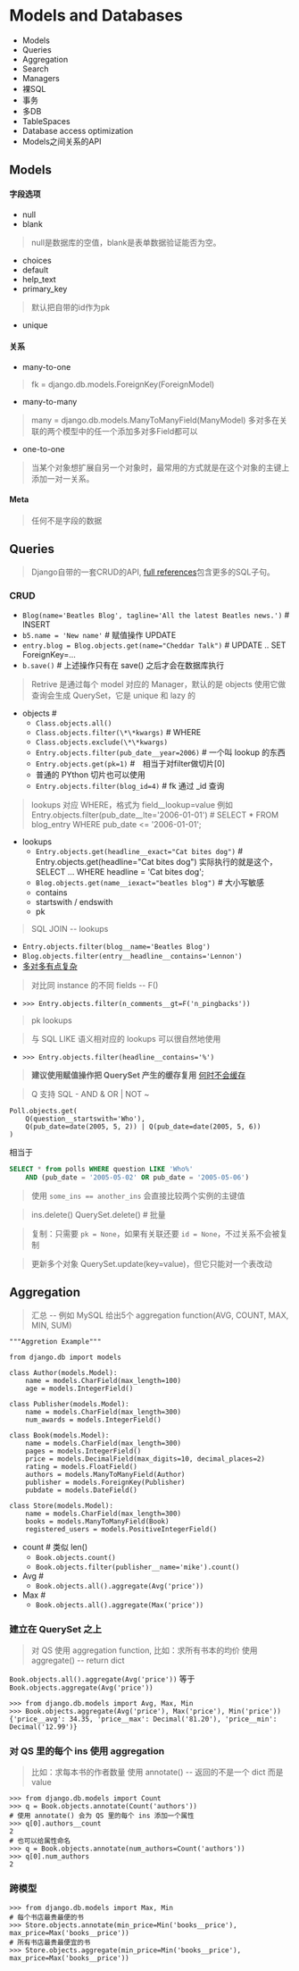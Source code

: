 # Models and Databases
- Models
- Queries
- Aggregation
- Search
- Managers
- 裸SQL
- 事务
- 多DB
- TableSpaces
- Database access optimization
- Models之间关系的API


## Models

#### 字段选项
- null
- blank
> null是数据库的空值，blank是表单数据验证能否为空。
- choices
- default
- help_text
- primary_key
> 默认把自带的id作为pk
- unique

#### 关系
- many-to-one
> fk = django.db.models.ForeignKey(ForeignModel)

- many-to-many
> many = django.db.models.ManyToManyField(ManyModel)
> 多对多在关联的两个模型中的任一个添加多对多Field都可以

- one-to-one
> 当某个对象想扩展自另一个对象时，最常用的方式就是在这个对象的主键上添加一对一关系。

#### Meta
> 任何不是字段的数据


## Queries
> Django自带的一套CRUD的API, [full references](https://docs.djangoproject.com/en/1.10/ref/models/)包含更多的SQL子句。

### CRUD
- `Blog(name='Beatles Blog', tagline='All the latest Beatles news.')`  # INSERT
- `b5.name = 'New name'`  # 赋值操作 UPDATE
- `entry.blog = Blog.objects.get(name="Cheddar Talk")`  # UPDATE .. SET ForeignKey=...
- `b.save()`  # 上述操作只有在 save() 之后才会在数据库执行

> Retrive 是通过每个 model 对应的 Manager，默认的是 objects
> 使用它做查询会生成 QuerySet，它是 unique 和 lazy 的

- objects  #
    - `Class.objects.all()`
    - `Class.objects.filter(\*\*kwargs)`  # WHERE
    - `Class.objects.exclude(\*\*kwargs)`
    - `Entry.objects.filter(pub_date__year=2006)`  # 一个叫 lookup 的东西
    - `Entry.objects.get(pk=1)`  #　相当于对filter做切片[0]
    - 普通的 PYthon 切片也可以使用
    - `Entry.objects.filter(blog_id=4)`  # fk 通过 \_id 查询

> lookups 对应 WHERE，格式为 field__lookup=value
> 例如 Entry.objects.filter(pub_date__lte='2006-01-01')  # SELECT * FROM blog_entry WHERE pub_date <= '2006-01-01';

- lookups
    - `Entry.objects.get(headline__exact="Cat bites dog")`  # Entry.objects.get(headline="Cat bites dog") 实际执行的就是这个，SELECT ... WHERE headline = 'Cat bites dog';
    - `Blog.objects.get(name__iexact="beatles blog")`  # 大小写敏感
    - contains
    - startswith / endswith
    - pk

> SQL JOIN -- lookups

- `Entry.objects.filter(blog__name='Beatles Blog')`
- `Blog.objects.filter(entry__headline__contains='Lennon')`
- [多对多有点复杂](https://docs.djangoproject.com/en/1.10/topics/db/queries/#spanning-multi-valued-relationships)

> 对比同 instance 的不同 fields -- F()

- `>>> Entry.objects.filter(n_comments__gt=F('n_pingbacks'))`

> pk lookups

> 与 SQL LIKE 语义相对应的 lookups 可以很自然地使用

- `>>> Entry.objects.filter(headline__contains='%')`

> **建议使用赋值操作把 QuerySet 产生的缓存复用**
> [何时不会缓存](https://docs.djangoproject.com/en/1.10/topics/db/queries/#when-querysets-are-not-cached)

> Q 支持 SQL - AND & OR | NOT ~

```python3
Poll.objects.get(
    Q(question__startswith='Who'),
    Q(pub_date=date(2005, 5, 2)) | Q(pub_date=date(2005, 5, 6))
)
```
相当于
```SQL
SELECT * from polls WHERE question LIKE 'Who%'
    AND (pub_date = '2005-05-02' OR pub_date = '2005-05-06')
```

> 使用 `some_ins == another_ins` 会直接比较两个实例的主键值

> ins.delete()
> QuerySet.delete()  # 批量

> 复制：只需要 `pk = None`，如果有关联还要 `id = None`，不过关系不会被复制

> 更新多个对象 QuerySet.update(key=value)，但它只能对一个表改动

## Aggregation
> 汇总 -- 例如 MySQL 给出5个 aggregation function(AVG, COUNT, MAX, MIN, SUM)

```python3
"""Aggretion Example"""

from django.db import models

class Author(models.Model):
    name = models.CharField(max_length=100)
    age = models.IntegerField()

class Publisher(models.Model):
    name = models.CharField(max_length=300)
    num_awards = models.IntegerField()

class Book(models.Model):
    name = models.CharField(max_length=300)
    pages = models.IntegerField()
    price = models.DecimalField(max_digits=10, decimal_places=2)
    rating = models.FloatField()
    authors = models.ManyToManyField(Author)
    publisher = models.ForeignKey(Publisher)
    pubdate = models.DateField()

class Store(models.Model):
    name = models.CharField(max_length=300)
    books = models.ManyToManyField(Book)
    registered_users = models.PositiveIntegerField()
```

- count  # 类似 len()
    - `Book.objects.count()`
    - `Book.objects.filter(publisher__name='mike').count()`
- Avg  #
    - `Book.objects.all().aggregate(Avg('price'))`
- Max  #
    - `Book.objects.all().aggregate(Max('price'))`

### 建立在 QuerySet 之上
> 对 QS 使用 aggregation function, 比如：求所有书本的均价
> 使用 aggregate() -- return dict

`Book.objects.all().aggregate(Avg('price'))` 等于 `Book.objects.aggregate(Avg('price'))`

```python3
>>> from django.db.models import Avg, Max, Min
>>> Book.objects.aggregate(Avg('price'), Max('price'), Min('price'))
{'price__avg': 34.35, 'price__max': Decimal('81.20'), 'price__min': Decimal('12.99')}
```

### 对 QS 里的每个 ins 使用 aggregation
> 比如：求每本书的作者数量
> 使用 annotate() -- 返回的不是一个 dict 而是 value

```python3
>>> from django.db.models import Count
>>> q = Book.objects.annotate(Count('authors'))
# 使用 annotate() 会为 QS 里的每个 ins 添加一个属性
>>> q[0].authors__count
2
# 也可以给属性命名
>>> q = Book.objects.annotate(num_authors=Count('authors'))
>>> q[0].num_authors
2
```

### 跨模型
```python3
>>> from django.db.models import Max, Min
# 每个书店最贵最便的书
>>> Store.objects.annotate(min_price=Min('books__price'), max_price=Max('books__price'))
# 所有书店最贵最便宜的书
>>> Store.objects.aggregate(min_price=Min('books__price'), max_price=Max('books__price'))
```
